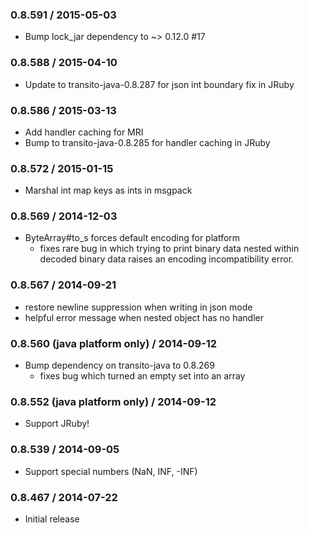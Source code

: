 ### 0.8.591 / 2015-05-03

* Bump lock_jar dependency to ~> 0.12.0 #17

### 0.8.588 / 2015-04-10

* Update to transito-java-0.8.287 for json int boundary fix in JRuby

### 0.8.586 / 2015-03-13

* Add handler caching for MRI
* Bump to transito-java-0.8.285 for handler caching in JRuby

### 0.8.572 / 2015-01-15

* Marshal int map keys as ints in msgpack

### 0.8.569 / 2014-12-03

* ByteArray#to_s forces default encoding for platform
  * fixes rare bug in which trying to print binary data nested within
    decoded binary data raises an encoding incompatibility error.

### 0.8.567 / 2014-09-21

* restore newline suppression when writing in json mode
* helpful error message when nested object has no handler

### 0.8.560 (java platform only) / 2014-09-12

* Bump dependency on transito-java to 0.8.269
  * fixes bug which turned an empty set into an array

### 0.8.552 (java platform only) / 2014-09-12

* Support JRuby!

### 0.8.539 / 2014-09-05

* Support special numbers (NaN, INF, -INF)

### 0.8.467 / 2014-07-22

* Initial release
